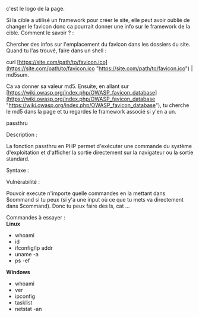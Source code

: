 c'est le logo de la page.

Si la cible a utilisé un framework pour créer le site, elle peut avoir oublié de changer le favicon donc ca pourrait donner une info sur le framework de la cible. Comment le savoir ? :

Chercher des infos sur l'emplacement du favicon dans les dossiers du site. Quand tu l'as trouvé, faire dans un shell :

curl [https://site.com/path/to/favicon.ico](https://site.com/path/to/favicon.ico "https://site.com/path/to/favicon.ico") | md5sum.

Ca va donner sa valeur md5. Ensuite, en allant sur [https://wiki.owasp.org/index.php/OWASP_favicon_database](https://wiki.owasp.org/index.php/OWASP_favicon_database "https://wiki.owasp.org/index.php/OWASP_favicon_database"), tu cherche le md5 dans la page et tu regardes le framework associé si y'en a un.

passthru

Description :

La fonction passthru en PHP permet d'exécuter une commande du système d'exploitation et d'afficher la sortie directement sur la navigateur ou la sortie standard.

Syntaxe :

Vulnérabilité :

Pouvoir execute n'importe quelle commandes en la mettant dans $command si tu peux (si y'a une input où ce que tu mets va directement dans $command). Donc tu peux faire des ls, cat ...

Commandes à essayer :  
**Linux**

- whoami
- id
- ifconfig/ip addr
- uname -a
- ps -ef

**Windows**

- whoami
- ver
- ipconfig
- tasklist
- netstat -an